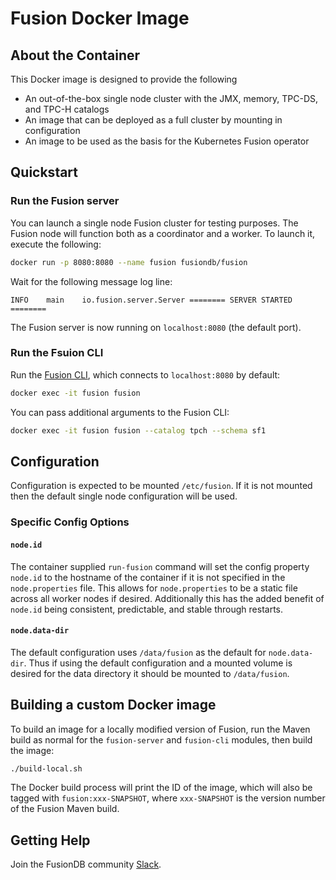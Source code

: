 # Fusion Docker Image

## About the Container
This Docker image is designed to provide the following
* An out-of-the-box single node cluster with the JMX, memory, TPC-DS, and TPC-H
 catalogs
* An image that can be deployed as a full cluster by mounting in configuration
* An image to be used as the basis for the Kubernetes Fusion operator

## Quickstart

### Run the Fusion server

You can launch a single node Fusion cluster for testing purposes.
The Fusion node will function both as a coordinator and a worker.
To launch it, execute the following:

```bash
docker run -p 8080:8080 --name fusion fusiondb/fusion
```

Wait for the following message log line:
```
INFO	main	io.fusion.server.Server	======== SERVER STARTED ========
```

The Fusion server is now running on `localhost:8080` (the default port).

### Run the Fsuion CLI

Run the [Fusion CLI](https://fusion.io/docs/current/installation/cli.html),
which connects to `localhost:8080` by default:

```bash
docker exec -it fusion fusion
```

You can pass additional arguments to the Fusion CLI:

```bash
docker exec -it fusion fusion --catalog tpch --schema sf1
```

## Configuration

Configuration is expected to be mounted `/etc/fusion`. If it is not mounted
then the default single node configuration will be used.

### Specific Config Options

#### `node.id`

The container supplied `run-fusion` command will set the config property
`node.id` to the hostname of the container if it is not specified in the
`node.properties` file. This allows for `node.properties` to be a static file
across all worker nodes if desired. Additionally this has the added benefit of
`node.id` being consistent, predictable, and stable through restarts.

#### `node.data-dir`

The default configuration uses `/data/fusion` as the default for
`node.data-dir`. Thus if using the default configuration and a mounted volume
is desired for the data directory it should be mounted to `/data/fusion`.

## Building a custom Docker image

To build an image for a locally modified version of Fusion, run the Maven
build as normal for the `fusion-server` and `fusion-cli` modules, then
build the image:

```bash
./build-local.sh
```

The Docker build process will print the ID of the image, which will also
be tagged with `fusion:xxx-SNAPSHOT`, where `xxx-SNAPSHOT` is the version
number of the Fusion Maven build.

## Getting Help

Join the FusionDB community [Slack](https://fusiondb.cn/slack.html).
